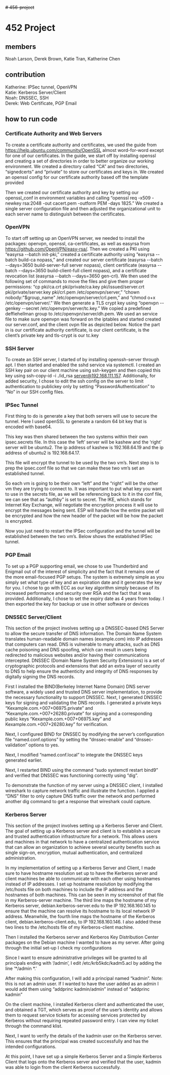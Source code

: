 ~~# 456-project~~
# 452 Project

## members 
Noah Larson, 
Derek Brown, 
Katie Tran,
Katherine Chen 

## contribution 
Katherine: IPSec tunnel, OpenVPN <br> 
Katie: Kerberos Server/Client <br> 
Noah: DNSSEC, SSH <br> 
Derek: Web Certificate, PGP Email <br>


## how to run code 
### Certificate Authority and Web Servers 
To create a certificate authority and certificates, we used the guide from https://help.ubuntu.com/community/OpenSSL almost word-for-word except for one of our certificates. In the guide, we start off by installing openssl and creating a set of directories in order to better organize our working environment. We created a directory called “CA” and two directories, “signedcerts” and “private” to store our certificates and keys in. We created an openssl config for our certificate authority based off the template provided

Then we created our certificate authority and key by setting our openssl_conf in environment variables and calling “openssl req -x509 -newkey rsa:2048 -out cacert.pem -outform PEM -days 1825.” We created a single server configuration file and then adjusted the organizational unit to each server name to distinguish between the certificates. 



### OpenVPN
To start off setting up an OpenVPN server, we needed to install the packages: openvpn, openssl, ca-certificates, as well as easyrsa from https://github.com/OpenVPN/easy-rsa/. Then we created a PKI using “easyrsa --batch init-pki,” created a certificate authority using “easyrsa --batch build-ca nopass,” and created our server certificate (easyrsa --batch --days=3650 build-server-full server nopass), client certificate (easyrsa --batch --days=3650 build-client-full client nopass), and a certificate revocation list (easyrsa --batch --days=3650 gen-crl). We then used the following set of commands to move the files and give them proper permissions: “cp pki/ca.crt pki/private/ca.key pki/issued/server.crt pki/private/server.key pki/crl.pem /etc/openvpn/server,” “chown nobody:"$group_name" /etc/openvpn/server/crl.pem,” and “chmod o+x /etc/openvpn/server/.” We then generate a TLS crypt key using “openvpn --genkey --secret /etc/openvpn/server/tc.key.” We copied a predefined deffiehellman group to /etc/openvpn/server/dh.pem. We used an service file to make sure openvpn was forward on the iptables and started created our server.conf, and the client ovpn file as depicted below. Notice the part in <ca> is our certificate authority certificate, <cert> is our client certificate, <key> is the client’s private key and tls-crypt is our tc.key 

### SSH Server
To create an SSH server, I started of by installing openssh-server through apt. I then started and enabled the sshd service via systemctl. I created an SSH key pair on our client machine using ssh-keygen and then copied this key using ssh-copy-id -i ./id_rsa server@192.168.111.157. Additionally, for added security, I chose to edit the ssh config on the server to limit authentication to publickey only by setting “PasswordAuthentication” to “No” in our SSH config files.

### IPSec Tunnel 
First thing to do is generate a key that both servers will use to secure the tunnel. Here I used openSSL to generate a random 64 bit key that is encoded with base64. 

This key was then shared between the two systems within their own ipsec.secrets file. In this case the ‘left’ server will be kashew and the ‘right’ server will be ubuntu2. The ip address of kashew is 192.168.64.19 and the ip address of ubuntu2 is 192.168.64.17. 

This file will encrypt the tunnel to be used by the two vm’s. Next step is to prep the ipsec.conf file so that we can make these two vm’s set an established tunnel. 

So each vm is going to be their own “left” and the “right” will be the other vm they are trying to connect to. It was important to put what key you want to use in the secrets file, as we will be referencing back to it in the conf file, we can see that as “authby” is set to secret. The IKE, which stands for Internet Key Exchange, will negotiate the encryption process it will use to encrypt the messages being sent. ESP will handle how the entire packet will be encrypted and how the new header of the packet will be how the packet is encrypted. 

Now you just need to restart the IPSec configuration and the tunnel will be established between the two vm’s. Below shows the established IPSec tunnel. 

### PGP Email 
To set up a PGP supporting email, we chose to use Thunderbird and Enigmail out of the interest of simplicity and the fact that it remains one of the more email-focused PGP setups. The system is extremely simple as you simply set what type of key and an expiration date and it generates the key for you. I chose to go with ECC as our key algorithm simply because of its increased performance and security over RSA and the fact that it was provided. Additionally, I chose to set the expiry date as 4 years from today. I then exported the key for backup or use in other software or devices

### DNSSEC Server/Client
This section of the project involves setting up a DNSSEC-based DNS Server to allow the secure transfer of DNS information. The Domain Name System translates human-readable domain names (example.com) into IP addresses that computers can read. DNS is vulnerable to many attacks, such as DNS cache poisoning and DNS spoofing, which can result in users being redirected to malicious websites and/or having their communications intercepted. DNSSEC (Domain Name System Security Extensions) is a set of cryptographic protocols and extensions that add an extra layer of security to DNS to help ensure the authenticity and integrity of DNS responses by digitally signing the DNS records.

First I installed the BIND(Berkeley Internet Name Domain) DNS server software, a widely used and trusted DNS server implementation, to provide the necessary functionality to support DNSSEC.
Next, I generated DNSSEC keys for signing and validating the DNS records. I generated a private keys “Kexample.com.+007+06975.private” and “Kexample.com.+007+26280.private” for signing and a corresponding public keys “Kexample.com.+007+06975.key” and Kexample.com.+007+26280.key” for verification.

Next, I configured BIND for DNSSEC by modifying the server’s configuration file “named.conf.options” by setting the “dnssec-enable” and “dnssec-validation” options to yes.

Next, I modified “named.conf.local” to integrate the DNSSEC keys generated earlier. 

Next, I restarted BIND using the command “sudo systemctl restart bind9” and verified that DNSSEC was functioning correctly using “dig”.

To demonstrate the function of my server using a DNSSEC client, I installed wireshark to capture network traffic and illustrate the function. I applied a “DNS” filter to only capture DNS traffic over the network and performed another dig command to get a response that wireshark could capture.

### Kerberos Server
This section of the project involves setting up a Kerberos Server and Client. The goal of setting up a Kerberos server and client is to establish a secure and trusted authentication infrastructure for a network. This allows users and machines in that network to have a centralized authentication service that can allow an organization to achieve several security benefits such as single sign-on, encryption, mutual authentication, and centralized administration.

In my implementation of setting up a Kerberos Server and Client, I made sure to have hostname resolution set up to have the Kerberos server and client machines be able to communicate with each other using hostnames instead of IP addresses. I set up hostname resolution by modifying the /etc/hosts file on both machines to include the IP address and the hostnames of both machines. This can be seen in my screenshot of that file in my Kerberos-server machine. The third line maps the hostname of my Kerberos server, debian.kerberos-server.edu to the IP 192.168.160.145 to ensure that the machine can resolve its hostname to its local network IP address. Meanwhile, the fourth line maps the hostname of the Kerberos client, debian.kerberos-client.edu, to IP 192.168.160.146. I also added these two lines to the /etc/hosts file of my Kerberos-client machine.

Then I installed the Kerberos server and Kerberos Key Distribution Center packages on the Debian machine I wanted to have as my server. After going through the initial set-up I check my configurations

Since I want to ensure administrative privileges will be granted to all principals ending with ‘/admin’, I edit /etc/krb5kdc/kadm5.acl by adding the line  ‘*/admin *.’ 
  
After making this configuration, I will add a principal named “kadmin”. Note: this is not an admin user. If I wanted to have the user added as an admin I would add them using “addprinc kadmin/admin” instead of “addprinc kadmin”

On the client machine, I installed Kerberos client and authenticated the user, and obtained a TGT, which serves as proof of the user’s identity and allows them to request service tickets for accessing services protected by Kerberos without requiring repeated password entry. I can view my ticket through the command klist.

Next, I want to verify the details of the kadmin user on the Kerberos server. This ensures that the principal was created successfully and has the intended configurations.

At this point, I have set up a simple Kerberos Server and a Simple Kerberos Client that logs onto the Kerberos server and verified that the user, kadmin was able to login from the client Kerberos successfully.  

